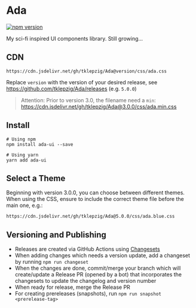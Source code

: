 # Ada

[![npm version](https://badge.fury.io/js/ada-ui.svg)](https://badge.fury.io/js/ada-ui)

My sci-fi inspired UI components library. Still growing...

## CDN

    https://cdn.jsdelivr.net/gh/tklepzig/Ada@version/css/ada.css

Replace `version` with the version of your desired release, see
https://github.com/tklepzig/Ada/releases (e.g. `5.0.0`)

> Attention: Prior to version 3.0, the filename need a `min`:
> https://cdn.jsdelivr.net/gh/tklepzig/Ada@3.0.0/css/ada.min.css

## Install

    # Using npm
    npm install ada-ui --save

    # Using yarn
    yarn add ada-ui

## Select a Theme

Beginning with version 3.0.0, you can choose between different themes. When
using the CSS, ensure to include the correct theme file before the main one,
e.g.:

    https://cdn.jsdelivr.net/gh/tklepzig/Ada@5.0.0/css/ada.blue.css

## Versioning and Publishing

- Releases are created via GitHub Actions using
  [Changesets](https://github.com/changesets/changesets)
- When adding changes which needs a version update, add a changeset by running
  `npm run changeset`
- When the changes are done, commit/merge your branch which will create/update a
  Release PR (opened by a bot) that incorporates the changesets to update the
  changelog and version number
- When ready for release, merge the Release PR
- For creating prereleases (snapshots), run `npm run snapshot <prerelease-tag>`
